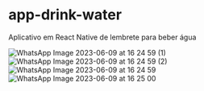 # app-drink-water
Aplicativo em React Native de lembrete para beber água

![WhatsApp Image 2023-06-09 at 16 24 59 (1)](https://github.com/Pablogvz/app-drink-water/assets/123903372/60730aa3-d2f1-46c0-85d0-3bcc0840388a)
![WhatsApp Image 2023-06-09 at 16 24 59 (2)](https://github.com/Pablogvz/app-drink-water/assets/123903372/78ec8cbd-8fce-411a-973d-369fdea3ca1b)
![WhatsApp Image 2023-06-09 at 16 24 59](https://github.com/Pablogvz/app-drink-water/assets/123903372/8e3f9625-1028-4bf5-864a-19ba8488e9b9)
![WhatsApp Image 2023-06-09 at 16 25 00](https://github.com/Pablogvz/app-drink-water/assets/123903372/f6e36ff8-5e95-4f28-9c89-29a78ca0087b)
